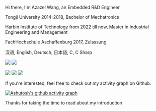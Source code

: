 Hi there, I'm Azazel Wang, an Embedded R&D Engineer

Tongji University 2014-2018, Bachelor of Mechatronics

Harbin Institute of Technology from 2022 till now, Master in Industrial Engineering and Management

FachHochschule Aschaffenburg 2017, Zulassung

汉语, English, Deutsch, 日本語, C, C Sharp

[![](https://img.shields.io/badge/iphone%2014pro-purple?style=flat-square&logo=apple&logoColor=ffffff&color=purple&labelColor=black)](https://www.apple.com/)
[![](https://img.shields.io/badge/NVDIA-3060Ti-darkgreen?style=flat-square&logo=NVIDIA&logoColor=ffffff&labelColor=black)](https://www.nvidia.cn/)

[![](https://img.shields.io/badge/Steam-171a21?style=flat-square&logo=steam&logoColor=ffffff)](https://steamcommunity.com/id/antzuhl)
[![](https://img.shields.io/badge/-Nintendo%20Switch-e60012?style=flat-square&logo=nintendo%20switch&logoColor=ffffff)](https://www.nintendo.com/)
[![](https://img.shields.io/badge/-Arknights-007396?style=flat-square&logo=Arknights&logoColor=ffffff)](https://ak.hypergryph.com/)

If you're interested, feel free to check out my activity graph on Github.

[![Ashutosh's github activity graph](https://github-readme-activity-graph.vercel.app/graph?username=azazelw&theme=github-light)](https://github.com/azazelw/github-readme-activity-graph)

Thanks for taking the time to read about my introduction

